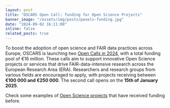 ```yaml
---
layout: post
title: "OSCARS Open Call: funding for Open Science Projects"
banner_image: "/assets/img/posts/pexels-funding.jpg"
date: "2024-09-02 16:11:00"
inline: false
related_posts: true
---
```


To boost the adoption of open science and FAIR data practices across Europe, OSCARS is launching two [Open Calls in 2024](https://oscars-project.eu/open-calls), with a total funding pool of €16 million. These calls aim to support innovative Open Science projects or services that drive FAIR-data-intensive research across the European Research Area (ERA). Researchers and research groups from various fields are encouraged to apply, with projects receiving between **€100 000 and €250 000**. The second call opens on the **15th of January 2025**.

Check some examples of [Open Science projects](https://oscars-project.eu/open-science-projects) that have received funding before.
